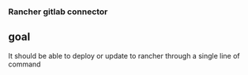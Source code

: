 ### Rancher gitlab connector

## goal

It should be able to deploy or update to rancher through a single line of command

